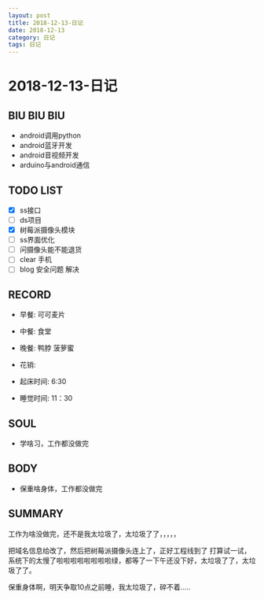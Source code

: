 ```yaml
---
layout: post
title: 2018-12-13-日记
date: 2018-12-13
category: 日记
tags: 日记
---
```

# 2018-12-13-日记
## BIU BIU BIU
- android调用python
- android蓝牙开发
- android音视频开发
- arduino与android通信
 
## TODO LIST
- [x] ss接口
- [ ] ds项目
- [x] 树莓派摄像头模块
- [ ] ss界面优化
- [ ] 问摄像头能不能退货
- [ ] clear 手机
- [ ] blog 安全问题 解决
 
## RECORD
- 早餐:  可可麦片
- 中餐:  食堂
- 晚餐:  鸭脖 菠萝蜜
 
- 花销:  
 
- 起床时间:  6:30
- 睡觉时间:  11：30
 
## SOUL
- 学啥习，工作都没做完
 
## BODY
- 保重啥身体，工作都没做完
 
## SUMMARY
 
 工作为啥没做完，还不是我太垃圾了，太垃圾了了，，，，，  

 把域名信息给改了，然后把树莓派摄像头连上了，正好工程线到了 打算试一试，系统下的太慢了啦啦啦啦啦啦啦啦绿，都等了一下午还没下好，太垃圾了了，太垃圾了了。  

 保重身体啊，明天争取10点之前睡，我太垃圾了，碎不着.....  


